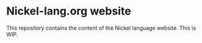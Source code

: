 # Nickel-lang.org website

This repository contains the content of the Nickel language website. This is
WIP.
